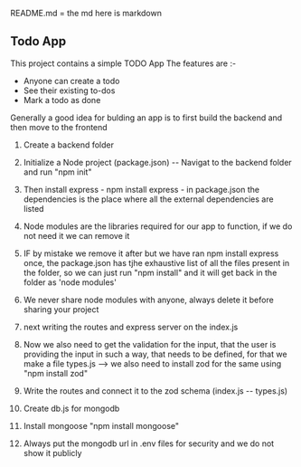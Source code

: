 README.md = the md here is markdown

## Todo App

This project contains a simple TODO App
The features are :-
- Anyone can create a todo
- See their existing to-dos
- Mark a todo as done

Generally a good idea for bulding an app is to first build the backend and then move to the frontend

1. Create a backend folder
2. Initialize a Node project (package.json) -- Navigat to the backend folder and run "npm init"
3. Then install express - npm install express - in  package.json the dependencies is the place where all the external dependencies are listed
4. Node modules are the libraries required for our app to function, if we do not need it we can remove it
5. IF by mistake we remove it after but we have ran npm install express once, the package.json has tjhe exhaustive list of all the files present in the folder, so we can just run "npm install" and it will get back in the folder as 'node modules'
6. We never share node modules with anyone, always delete it before sharing your project


7. next writing the routes and express server on the index.js

8. Now we also need to get the validation for the input, that the user is providing the input in such a way, that needs to be defined, for that we make a file types.js --> we also need to install zod for the same using "npm install zod"

9. Write the routes and connect it to the zod schema (index.js -- types.js)
10. Create db.js for mongodb
11. Install mongoose "npm install mongoose"
12. Always put the mongodb url in .env files for security and we do not show it publicly